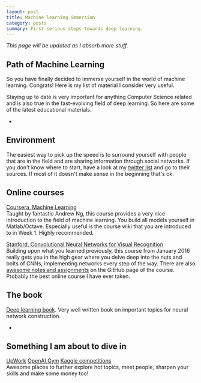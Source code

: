 ```yaml
---
layout: post
title: Machine learning immersion
category: posts
summary: First serious steps towards deep learning.
---
```


*This page will be updated as I absorb more stuff.*  

## Path of Machine Learning
So you have finally decided to immerse yourself in the world of machine learning. Congrats! Here is my list of material I consider very useful.

Staying up to date is very important for anything Computer Science related and is also true in the fast-evolving field of deep learning. So here are some of the latest educational materials.

-

## Environment
The easiest way to pick up the speed is to surround yourself with people that are in the field and are sharing information through social networks. If you don't know where to start, have a look at my [twitter list](https://twitter.com/josipovicd/following) and go to their sources. If most of it doesn't make sense in the beginning that's ok.

## Online courses
[Coursera, Machine Learning](https://www.coursera.org/learn/machine-learning)  
Taught by fantastic Andrew Ng, this course provides a very nice introduction to the field of machine learning. You build all models yourself in Matlab/Octave. Especially useful is the course wiki that you are introduced to in Week 1. Highly recommended.

[Stanford, Convolutional Neural Networks for Visual Recognition](http://academictorrents.com/details/46c5af9e2075d9af06f280b55b65cf9b44eb9fe7)  
Building upon what you learned previously, this course from January 2016 really gets you in the high gear where you delve deep into the nuts and bolts of CNNs, implementing networks every step of the way. There are also [awesome notes and assignments](http://cs231n.github.io/) on the GitHub page of the course. Probably the best online course I have ever taken.

## The book
[Deep learning book](http://www.deeplearningbook.org/). Very well written book on important topics for neural network construction.

-

## Something I am about to dive in
[UpWork](http://upwork.com)
[OpenAI Gym](https://gym.openai.com/)
[Kaggle competitions](https://www.kaggle.com/)  
Awesome places to further explore hot topics, meet people, sharpen your skills and make some money too!
